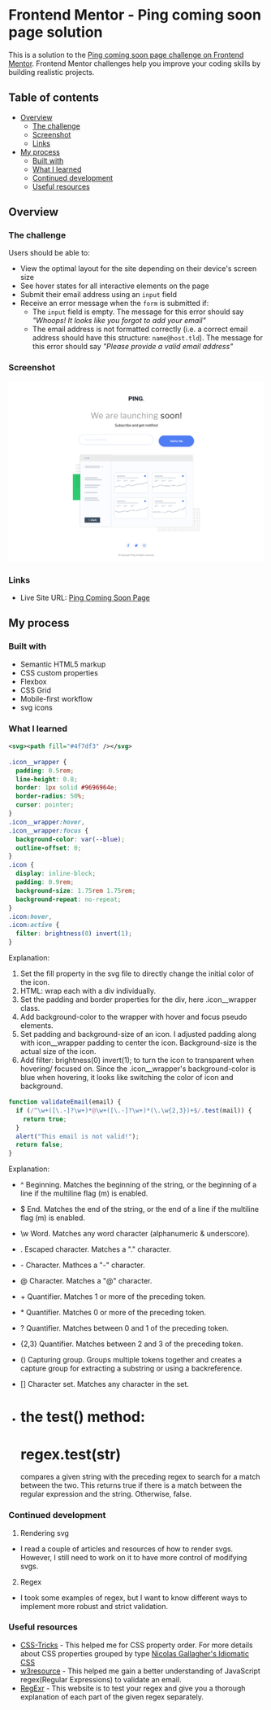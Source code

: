 # Frontend Mentor - Ping coming soon page solution

This is a solution to the [Ping coming soon page challenge on Frontend Mentor](https://www.frontendmentor.io/challenges/ping-single-column-coming-soon-page-5cadd051fec04111f7b848da). Frontend Mentor challenges help you improve your coding skills by building realistic projects.

## Table of contents

- [Overview](#overview)
  - [The challenge](#the-challenge)
  - [Screenshot](#screenshot)
  - [Links](#links)
- [My process](#my-process)
  - [Built with](#built-with)
  - [What I learned](#what-i-learned)
  - [Continued development](#continued-development)
  - [Useful resources](#useful-resources)

## Overview

### The challenge

Users should be able to:

- View the optimal layout for the site depending on their device's screen size
- See hover states for all interactive elements on the page
- Submit their email address using an `input` field
- Receive an error message when the `form` is submitted if:
  - The `input` field is empty. The message for this error should say _"Whoops! It looks like you forgot to add your email"_
  - The email address is not formatted correctly (i.e. a correct email address should have this structure: `name@host.tld`). The message for this error should say _"Please provide a valid email address"_

### Screenshot

![desktop-coming-soon-page](./solution/desktop-coming-soon-page.png)

### Links

- Live Site URL: [Ping Coming Soon Page](https://tsune-web.github.io/FM-ping-coming-soon/)

## My process

### Built with

- Semantic HTML5 markup
- CSS custom properties
- Flexbox
- CSS Grid
- Mobile-first workflow
- svg icons

### What I learned

```svg
<svg><path fill="#4f7df3" /></svg>
```

```css
.icon__wrapper {
  padding: 0.5rem;
  line-height: 0.8;
  border: 1px solid #9696964e;
  border-radius: 50%;
  cursor: pointer;
}
.icon__wrapper:hover,
.icon__wrapper:focus {
  background-color: var(--blue);
  outline-offset: 0;
}
.icon {
  display: inline-block;
  padding: 0.9rem;
  background-size: 1.75rem 1.75rem;
  background-repeat: no-repeat;
}
.icon:hover,
.icon:active {
  filter: brightness(0) invert(1);
}
```

Explanation:
  1. Set the fill property in the svg file to directly change the initial color of the icon.
  2. HTML: wrap each <i class="icon"></i> with a div individually.
  3. Set the padding and border properties for the div, here .icon__wrapper class.
  4. Add background-color to the wrapper with hover and focus pseudo elements.
  5. Set padding and background-size of an icon. I adjusted padding along with icon__wrapper padding to center the icon. Background-size is the actual size of the icon.
  6. Add filter: brightness(0) invert(1); to turn the icon to transparent when hovering/ focused on. Since the .icon__wrapper's background-color is blue when hovering, it looks like switching the color of icon and background.

```js
function validateEmail(email) {
  if (/^\w+([\.-]?\w+)*@\w+([\.-]?\w+)*(\.\w{2,3})+$/.test(mail)) {
    return true;
  }
  alert("This email is not valid!");
  return false;
}
```

Explanation:

- ^ Beginning. Matches the beginning of the string, or the beginning of a line if the multiline flag (m) is enabled.
- $ End. Matches the end of the string, or the end of a line if the multiline flag (m) is enabled.

- \w Word. Matches any word character (alphanumeric & underscore).
- \. Escaped character. Matches a "." character.
- \- Character. Mathces a "-" character.
- @ Character. Matches a "@" character.

- \+ Quantifier. Matches 1 or more of the preceding token.
- \* Quantifier. Matches 0 or more of the preceding token.
- ? Quantifier. Matches between 0 and 1 of the preceding token.
- {2,3} Quantifier. Matches between 2 and 3 of the preceding token.

- () Capturing group. Groups multiple tokens together and creates a capture group for extracting a substring or using a backreference.
- [] Character set. Matches any character in the set.

- the test() method:
  ===========
  regex.test(str)
  ===========
  compares a given string with the preceding regex to search for a match between the two.
  This returns true if there is a match between the regular expression and the string. Otherwise, false.


### Continued development

1. Rendering svg
  - I read a couple of articles and resources of how to render svgs. However, I still need to work on it to have more control of modifying svgs.
2. Regex
  - I took some examples of regex, but I want to know different ways to implement more robust and strict validation.

### Useful resources

- [CSS-Tricks](https://css-tricks.com/) - This helped me for CSS property order. For more details about CSS properties grouped by type [Nicolas Gallagher's Idiomatic CSS](https://github.com/necolas/idiomatic-css)
- [w3resource](https://www.w3resource.com/javascript/form/email-validation.php) - This helped me gain a better understanding of JavaScript regex(Regular Expressions) to validate an email.
- [RegExr](https://regexr.com/) - This website is to test your regex and give you a thorough explanation of each part of the given regex separately.
